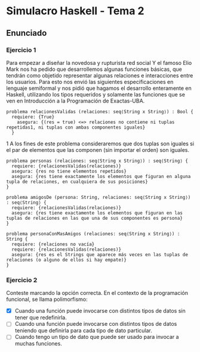 # Simulacro Haskell - Tema 2

## Enunciado

### Ejercicio 1
Para empezar a diseñar la novedosa y rupturista red social Y el famoso Elio Mark nos ha pedido que desarrollemos algunas funciones básicas, que tendrán como objetido representar algunas relaciones e interacciones entre los usuarios. Para esto nos envió las siguientes especificaciones en lenguaje semiformal y nos pidió que hagamos el desarrollo enteramente en Haskell, utilizando los tipos requeridos y solamente las funciones que se ven en Introducción a la Programación de Exactas-UBA.

```
problema relacionesValidas (relaciones: seq⟨String x String⟩) : Bool {
  requiere: {True}
    asegura: {(res = true) <=> relaciones no contiene ni tuplas repetidas1, ni tuplas con ambas componentes iguales}
  }
```
1 A los fines de este problema consideraremos que dos tuplas son iguales si el par de elementos que las componen (sin importar el orden) son iguales.

```
problema personas (relaciones: seq⟨String x String⟩) : seq⟨String⟩ {
  requiere: {relacionesValidas(relaciones)}
  asegura: {res no tiene elementos repetidos}
  asegura: {res tiene exactamente los elementos que figuran en alguna tupla de relaciones, en cualquiera de sus posiciones}
}
```

```
problema amigosDe (persona: String, relaciones: seq⟨String x String⟩) : seq⟨String⟩ {
  requiere: {relacionesValidas(relaciones)}
  asegura: {res tiene exactamente los elementos que figuran en las tuplas de relaciones en las que una de sus componentes es persona}
}
```

```
problema personaConMasAmigos (relaciones: seq⟨String x String⟩) : String {
  requiere: {relaciones no vacía}
  requiere: {relacionesValidas(relaciones)}
  asegura: {res es el Strings que aparece más veces en las tuplas de relaciones (o alguno de ellos si hay empate)}
}
```
    
### Ejercicio 2

Conteste marcando la opción correcta. En el contexto de la programación funcional, se llama polimorfismo:

  - [x] Cuando una función puede invocarse con distintos tipos de datos sin tener que redefinirla.
  - [ ] Cuando una función puede invocarse con distintos tipos de datos teniendo que definirla para cada tipo de dato particular.
  - [ ] Cuando tengo un tipo de dato que puede ser usado para invocar a muchas funciones.
